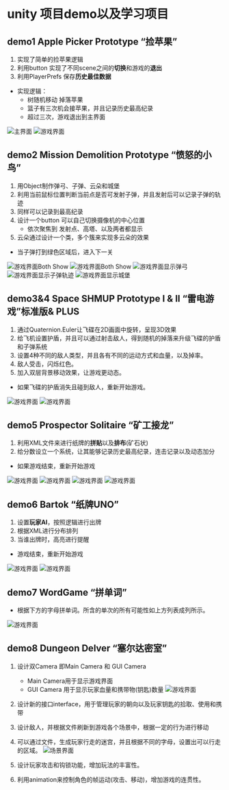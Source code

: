 # unity 项目demo以及学习项目

## demo1 Apple Picker Prototype “捡苹果”
1. 实现了简单的捡苹果逻辑
2. 利用button 实现了不同scene之间的**切换**和游戏的**退出**
3. 利用PlayerPrefs 保存**历史最佳数据**
- 实现逻辑：
    - 树随机移动 掉落苹果
    - 篮子有三次机会接苹果，并且记录历史最高纪录
    - 超过三次，游戏退出到主界面

![主界面](/Game1.1.png "主界面-用于开始游戏和退出")
![游戏界面](/Game1.2.png "游戏界面-进行游戏")

## demo2 Mission Demolition Prototype “愤怒的小鸟”
1. 用Object制作弹弓、子弹、云朵和城堡
2. 利用当前鼠标位置判断当前点是否可发射子弹，并且发射后可以记录子弹的轨迹
3. 同样可以记录到最高纪录
4. 设计一个button 可以自己切换摄像机的中心位置
    - 依次聚焦到 发射点、高塔、以及两者都显示
5. 云朵通过设计一个类，多个簇来实现多云朵的效果

- 当子弹打到绿色区域后，进入下一关

![游戏界面Both Show](/Game2.1.png "游戏界面-第一小关")
![游戏界面Both Show](/Game2.2.png "游戏界面-第二小关")
![游戏界面显示弹弓](/Game2.3.png "游戏界面-聚焦到弹弓上")
![游戏界面显示子弹轨迹](/Game2.4.png "游戏界面-子弹发射轨迹")
![游戏界面显示城堡](/Game2.5.png "游戏界面-聚焦到城堡上")

## demo3&4 Space SHMUP Prototype I & II “雷电游戏”标准版& PLUS
1. 通过Quaternion.Euler让飞碟在2D画面中旋转，呈现3D效果
2. 给飞机设置护盾，并且可以通过射击敌人，得到随机的掉落来升级飞碟的护盾和子弹系统
3. 设置4种不同的敌人类型，并且各有不同的运动方式和血量，以及掉率。
4. 敌人受击，闪烁红色。
5. 加入双层背景移动效果，让游戏更动态。

- 如果飞碟的护盾消失且碰到敌人，重新开始游戏。

![游戏界面](/Game3.1.png "游戏界面-基础版本")
![游戏界面](/Game3.2.png "游戏界面-Plus版本")

## demo5 Prospector Solitaire “矿工接龙”
1. 利用XML文件来进行纸牌的**拼贴**以及**排布**(矿石状)
2. 给分数设立一个系统，让其能够记录历史最高纪录，连击记录以及动态加分

- 如果游戏结束，重新开始游戏

![游戏界面](/Game5.1.png "游戏界面-游戏进行时")
![游戏界面](/Game5.2.png "游戏界面-成果界面")
![游戏界面](/Game5.3.png "游戏界面-失败界面")
![游戏界面](/Game5.4.png "游戏界面-动态加分界面")

## demo6 Bartok “纸牌UNO”
1. 设置**玩家AI**，按照逻辑进行出牌
2. 根据XML进行分布排列
3. 当谁出牌时，高亮进行提醒

- 游戏结束，重新开始游戏

![游戏界面](/Game6.1.png "游戏界面-游戏进行时")
![游戏界面](/Game6.2.png "游戏界面-失败界面")

## demo7 WordGame “拼单词”

- 根据下方的字母拼单词。所含的单次的所有可能性如上方列表成列所示。

![游戏界面](/Game7.1.png "游戏界面-游戏进行时")

## demo8 Dungeon Delver “塞尔达密室”
1. 设计双Camera 即Main Camera 和 GUI Camera
    - Main Camera用于显示游戏界面
    - GUI Camera 用于显示玩家血量和携带物(钥匙)数量
![游戏界面](/Game8.1.png "游戏界面-游戏进行时")

2. 设计新的接口interface，用于管理玩家的朝向以及玩家钥匙的拾取、使用和携带
3. 设计敌人，并根据文件刷新到游戏各个场景中，根据一定的行为进行移动
4. 可以通过文件，生成玩家行走的迷宫，并且根据不同的字母，设置出可以行走的区域。
![场景界面](/Game8.2.png "游戏界面-游戏地图")

5. 设计玩家攻击和钩锁功能，增加玩法的丰富性。
6. 利用animation来控制角色的帧运动(攻击、移动)，增加游戏的连贯性。